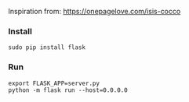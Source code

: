 Inspiration from: https://onepagelove.com/isis-cocco

### Install

```
sudo pip install flask
```

### Run

```
export FLASK_APP=server.py
python -m flask run --host=0.0.0.0
```


